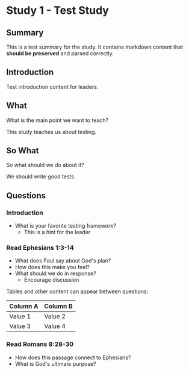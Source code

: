 # Study 1 - Test Study

## Summary

This is a test summary for the study. It contains markdown content that **should be preserved** and parsed correctly.

## Introduction

Test introduction content for leaders.

## What

What is the main point we want to teach?

This study teaches us about testing.

## So What

So what should we do about it?

We should write good tests.

## Questions

### Introduction

* What is your favorite testing framework?
    * This is a hint for the leader

### Read Ephesians 1:3-14

* What does Paul say about God's plan?
* How does this make you feel?
* What should we do in response?
    * Encourage discussion

Tables and other content can appear between questions:

| Column A | Column B |
|----------|----------|
| Value 1  | Value 2  |
| Value 3  | Value 4  |

### Read Romans 8:28-30

* How does this passage connect to Ephesians?
* What is God's ultimate purpose?